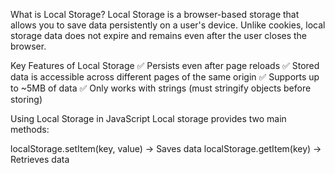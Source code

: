 What is Local Storage?
Local Storage is a browser-based storage that allows you to save data persistently on a user's device. Unlike cookies, local storage data does not expire and remains even after the user closes the browser.

Key Features of Local Storage
✅ Persists even after page reloads
✅ Stored data is accessible across different pages of the same origin
✅ Supports up to ~5MB of data
✅ Only works with strings (must stringify objects before storing)

Using Local Storage in JavaScript
Local storage provides two main methods:

localStorage.setItem(key, value) → Saves data
localStorage.getItem(key) → Retrieves data